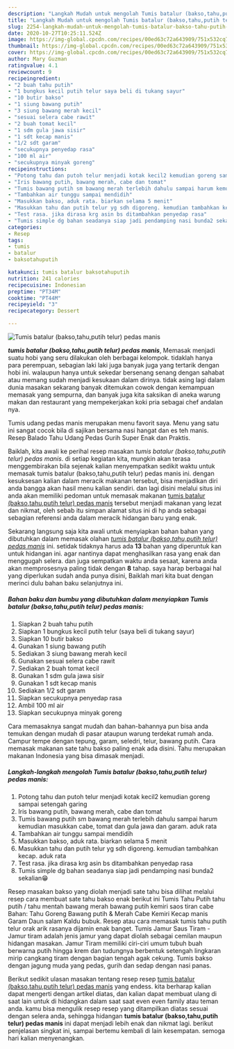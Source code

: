 ```yaml
---
description: "Langkah Mudah untuk mengolah Tumis batalur (bakso,tahu,putih telur) pedas manis yang enak"
title: "Langkah Mudah untuk mengolah Tumis batalur (bakso,tahu,putih telur) pedas manis yang enak"
slug: 2254-langkah-mudah-untuk-mengolah-tumis-batalur-bakso-tahu-putih-telur-pedas-manis-yang-enak
date: 2020-10-27T10:25:11.524Z
image: https://img-global.cpcdn.com/recipes/00ed63c72a643909/751x532cq70/tumis-batalur-baksotahuputih-telur-pedas-manis-foto-resep-utama.jpg
thumbnail: https://img-global.cpcdn.com/recipes/00ed63c72a643909/751x532cq70/tumis-batalur-baksotahuputih-telur-pedas-manis-foto-resep-utama.jpg
cover: https://img-global.cpcdn.com/recipes/00ed63c72a643909/751x532cq70/tumis-batalur-baksotahuputih-telur-pedas-manis-foto-resep-utama.jpg
author: Mary Guzman
ratingvalue: 4.1
reviewcount: 9
recipeingredient:
- "2 buah tahu putih"
- "1 bungkus kecil putih telur saya beli di tukang sayur"
- "10 butir bakso"
- "1 siung bawang putih"
- "3 siung bawang merah kecil"
- "sesuai selera cabe rawit"
- "2 buah tomat kecil"
- "1 sdm gula jawa sisir"
- "1 sdt kecap manis"
- "1/2 sdt garam"
- "secukupnya penyedap rasa"
- "100 ml air"
- "secukupnya minyak goreng"
recipeinstructions:
- "Potong tahu dan putoh telur menjadi kotak kecil2 kemudian goreng sampai setengah garing"
- "Iris bawang putih, bawang merah, cabe dan tomat"
- "Tumis bawang putih sm bawang merah terlebih dahulu sampai harum kemudian masukkan cabe, tomat dan gula jawa dan garam. aduk rata"
- "Tambahkan air tunggu sampai mendidih"
- "Masukkan bakso, aduk rata. biarkan selama 5 menit"
- "Masukkan tahu dan putih telur yg sdh digoreng. kemudian tambahkan kecap. aduk rata"
- "Test rasa. jika dirasa krg asin bs ditambahkan penyedap rasa"
- "Tumis simple dg bahan seadanya siap jadi pendamping nasi bunda2 sekalian😁"
categories:
- Resep
tags:
- tumis
- batalur
- baksotahuputih

katakunci: tumis batalur baksotahuputih 
nutrition: 241 calories
recipecuisine: Indonesian
preptime: "PT34M"
cooktime: "PT44M"
recipeyield: "3"
recipecategory: Dessert

---
```



![Tumis batalur (bakso,tahu,putih telur) pedas manis](https://img-global.cpcdn.com/recipes/00ed63c72a643909/751x532cq70/tumis-batalur-baksotahuputih-telur-pedas-manis-foto-resep-utama.jpg)

<b><i>tumis batalur (bakso,tahu,putih telur) pedas manis</i></b>, Memasak menjadi suatu hobi yang seru dilakukan oleh berbagai kelompok. tidaklah hanya para perempuan, sebagian laki laki juga banyak juga yang tertarik dengan hobi ini. walaupun hanya untuk sekedar bersenang senang dengan sahabat atau memang sudah menjadi kesukaan dalam dirinya. tidak asing lagi dalam dunia masakan sekarang banyak ditemukan cowok dengan kemampuan memasak yang sempurna, dan banyak juga kita saksikan di aneka warung makan dan restaurant yang mempekerjakan koki pria sebagai chef andalan nya.

Tumis udang pedas manis merupakan menu favorit saya. Menu yang satu ini sangat cocok bila di sajikan bersama nasi hangat dan es teh manis. Resep Balado Tahu Udang Pedas Gurih Super Enak dan Praktis.

Baiklah, kita awali ke perihal resep masakan <i>tumis batalur (bakso,tahu,putih telur) pedas manis</i>. di setiap kegiatan kita, mungkin akan terasa menggembirakan bila sejenak kalian menyempatkan sedikit waktu untuk memasak tumis batalur (bakso,tahu,putih telur) pedas manis ini. dengan kesuksesan kalian dalam meracik makanan tersebut, bisa menjadikan diri anda bangga akan hasil menu kalian sendiri. dan lagi disini melalui situs ini anda akan memiliki pedoman untuk memasak makanan <u>tumis batalur (bakso,tahu,putih telur) pedas manis</u> tersebut menjadi makanan yang lezat dan nikmat, oleh sebab itu simpan alamat situs ini di hp anda sebagai sebagian referensi anda dalam meracik hidangan baru yang enak.


Sekarang langsung saja kita awali untuk menyiapkan bahan bahan yang dibutuhkan dalam memasak olahan <u><i>tumis batalur (bakso,tahu,putih telur) pedas manis</i></u> ini. setidak tidaknya harus ada <b>13</b> bahan yang diperuntuk kan untuk hidangan ini. agar nantinya dapat menghasilkan rasa yang enak dan menggugah selera. dan juga sempatkan waktu anda sesaat, karena anda akan memprosesnya paling tidak dengan <b>8</b> tahap. saya harap berbagai hal yang diperlukan sudah anda punya disini, Baiklah mari kita buat dengan merinci dulu bahan baku selanjutnya ini.

<!--inarticleads1-->

##### Bahan baku dan bumbu yang dibutuhkan dalam menyiapkan Tumis batalur (bakso,tahu,putih telur) pedas manis:

1. Siapkan 2 buah tahu putih
1. Siapkan 1 bungkus kecil putih telur (saya beli di tukang sayur)
1. Siapkan 10 butir bakso
1. Gunakan 1 siung bawang putih
1. Sediakan 3 siung bawang merah kecil
1. Gunakan sesuai selera cabe rawit
1. Sediakan 2 buah tomat kecil
1. Gunakan 1 sdm gula jawa sisir
1. Gunakan 1 sdt kecap manis
1. Sediakan 1/2 sdt garam
1. Siapkan secukupnya penyedap rasa
1. Ambil 100 ml air
1. Siapkan secukupnya minyak goreng


Cara memasaknya sangat mudah dan bahan-bahannya pun bisa anda temukan dengan mudah di pasar ataupun warung terdekat rumah anda. Campur tempe dengan tepung, garam, seledri, telur, bawang putih. Cara memasak makanan sate tahu bakso paling enak ada disini. Tahu merupakan makanan Indonesia yang bisa dimasak menjadi. 

<!--inarticleads2-->

##### Langkah-langkah mengolah Tumis batalur (bakso,tahu,putih telur) pedas manis:

1. Potong tahu dan putoh telur menjadi kotak kecil2 kemudian goreng sampai setengah garing
1. Iris bawang putih, bawang merah, cabe dan tomat
1. Tumis bawang putih sm bawang merah terlebih dahulu sampai harum kemudian masukkan cabe, tomat dan gula jawa dan garam. aduk rata
1. Tambahkan air tunggu sampai mendidih
1. Masukkan bakso, aduk rata. biarkan selama 5 menit
1. Masukkan tahu dan putih telur yg sdh digoreng. kemudian tambahkan kecap. aduk rata
1. Test rasa. jika dirasa krg asin bs ditambahkan penyedap rasa
1. Tumis simple dg bahan seadanya siap jadi pendamping nasi bunda2 sekalian😁


Resep masakan bakso yang diolah menjadi sate tahu bisa dilihat melalui resep cara membuat sate tahu bakso enak berikut ini  Tumis Tahu Putih tahu putih / tahu mentah bawang merah bawang putih kemiri saos tiran cabe Bahan: Tahu Goreng Bawang putih &amp; Merah Cabe Kemiri Kecap manis Garam Daun salam Kaldu bubuk. Resep atau cara memasak tumis tahu putih telur orak arik rasanya dijamin enak banget. Tumis Jamur Saus Tiram - Jamur tiram adalah jenis jamur yang dapat diolah sebagai cemilan maupun hidangan masakan. Jamur Tiram memiliki ciri-ciri umum tubuh buah berwarna putih hingga krem dan tudungnya berbentuk setengah lingkaran mirip cangkang tiram dengan bagian tengah agak cekung. Tumis bakso dengan jagung muda yang pedas, gurih dan sedap dengan nasi panas. 

Berikut sedikit ulasan masakan tentang resep resep <u>tumis batalur (bakso,tahu,putih telur) pedas manis</u> yang endess. kita berharap kalian dapat mengerti dengan artikel diatas, dan kalian dapat membuat ulang di saat lain untuk di hidangkan dalam saat saat even even family atau teman anda. kamu bisa mengulik resep resep yang ditampilkan diatas sesuai dengan selera anda, sehingga hidangan <b>tumis batalur (bakso,tahu,putih telur) pedas manis</b> ini dapat menjadi lebih enak dan nikmat lagi. berikut penjelasan singkat ini, sampai bertemu kembali di lain kesempatan. semoga hari kalian menyenangkan.

